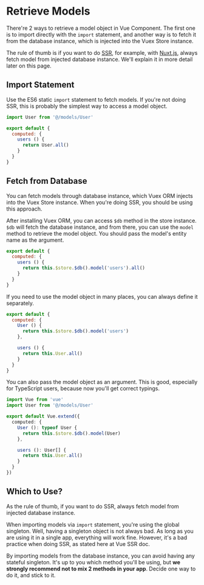 # Retrieve Models

There're 2 ways to retrieve a model object in Vue Component. The first one is to import directly with the `import` statement, and another way is to fetch it from the database instance, which is injected into the Vuex Store instance.

The rule of thumb is if you want to do [SSR](https://vuejs.org/v2/guide/ssr.html), for example, with [Nuxt.js](https://nuxtjs.org/), always fetch model from injected database instance. We'll explain it in more detail later on this page.

## Import Statement

Use the ES6 static `import` statement to fetch models. If you're not doing SSR, this is probably the simplest way to access a model object.

```js
import User from '@/models/User'

export default {
  computed: {
    users () {
      return User.all()
    }
  }
}
```

## Fetch from Database

You can fetch models through database instance, which Vuex ORM injects into the Vuex Store instance. When you're doing SSR, you should be using this approach.

After installing Vuex ORM, you can access `$db` method in the store instance. `$db` will fetch the database instance, and from there, you can use the `model` method to retrieve the model object. You should pass the model's entity name as the argument.

```js
export default {
  computed: {
    users () {
      return this.$store.$db().model('users').all()
    }
  }
}
```

If you need to use the model object in many places, you can always define it separately.

```js
export default {
  computed: {
    User () {
      return this.$store.$db().model('users')
    },

    users () {
      return this.User.all()
    }
  }
}
```

You can also pass the model object as an argument. This is good, especially for TypeScript users, because now you'll get correct typings.

```ts
import Vue from 'vue'
import User from '@/models/User'

export default Vue.extend({
  computed: {
    User (): typeof User {
      return this.$store.$db().model(User)
    },

    users (): User[] {
      return this.User.all()
    }
  }
})
```

## Which to Use?

As the rule of thumb, if you want to do SSR, always fetch model from injected database instance.

When importing models via `import` statement, you're using the global singleton. Well, having a singleton object is not always bad. As long as you are using it in a single app, everything will work fine. However, it's a bad practice when doing SSR, as stated here at Vue SSR doc.

By importing models from the database instance, you can avoid having any stateful singleton. It's up to you which method you'll be using, but **we strongly recommend not to mix 2 methods in your app**. Decide one way to do it, and stick to it.
